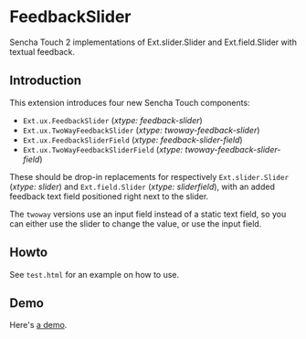 FeedbackSlider
==============

Sencha Touch 2 implementations of Ext.slider.Slider and Ext.field.Slider
with textual feedback.

Introduction
------------

This extension introduces four new Sencha Touch components:
* `Ext.ux.FeedbackSlider` (_xtype: feedback-slider_)
* `Ext.ux.TwoWayFeedbackSlider` (_xtype: twoway-feedback-slider_)
* `Ext.ux.FeedbackSliderField` (_xtype: feedback-slider-field_)
* `Ext.ux.TwoWayFeedbackSliderField` (_xtype: twoway-feedback-slider-field_)

These should be drop-in replacements for respectively `Ext.slider.Slider`
(_xtype: slider_) and `Ext.field.Slider` (_xtype: sliderfield_), with an
added feedback text field positioned right next to the slider.

The `twoway` versions use an input field instead of a static text field, so
you can either use the slider to change the value, or use the input field.

Howto
-----

See `test.html` for an example on how to use.

Demo
----

Here's [a demo](http://robertklep.github.com/FeedbackSlider/demo/).
